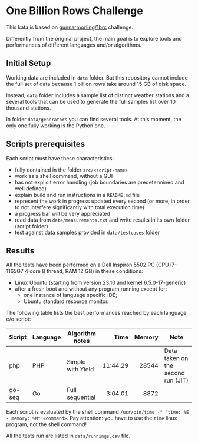 # One Billion Rows Challenge

This kata is based on [gunnarmorling/1brc](https://github.com/gunnarmorling/1brc) challenge.

Differently from the original project, the main goal is to explore tools and performances of different languages and/or
algorithms.

## Initial Setup

Working data are included in `data` folder. But this repository cannot include the full set of data because 1 billion
rows take around 15 GB of disk space.

Instead, `data` folder includes a sample list of distinct weather stations and a several tools that can be used to
generate the full samples list over 10 thousand stations.

In folder `data/generators` you can find several tools. At this moment, the only one fully working is the Python one.

## Scripts prerequisites

Each script must have these characteristics:

* fully contained in the folder `src/<script-name>`
* work as a shell command, without a GUI
* has not explicit error handling (job boundaries are predetermined and well defined)
* explain build and run instructions in a `README.md` file
* represent the work in progress updated every second (or more, in order to not interfere significantly with total
  execution time)
* a progress bar will be very appreciated
* read data from `data/measurements.txt` and write results in its own folder (script folder)
* test against data samples provided in `data/testcases` folder

## Results

All the tests have been performed on a Dell Inspiron 5502 PC (CPU i7-1165G7 4 core 8 thread, RAM 12 GB) in these
conditions:

* Linux Ubuntu (starting from version 23.10 and kernel 6.5.0-17-generic)
* after a fresh boot and without any program running except for:
    * one instance of language specific IDE;
    * Ubuntu standard resource monitor.

The following table lists the best performances reached by each language e/o script:

| Script | Language | Algorithm notes   |     Time | Memory | Note                               |
|--------|----------|-------------------|---------:|-------:|------------------------------------|
| php    | PHP      | Simple with Yield | 11:44.29 |  28544 | Data taken on the second run (JIT) |
| go-seq | Go       | Full sequential   |  3:04.01 |   8872 |                                    |

Each script is evaluated by the shell command `/usr/bin/time -f "time: %E - memory: %M" <command>`. Pay attention: you
have to use the `time` linux program, not the shell command!

All the tests run are listed in `data/runnings.csv` file.
